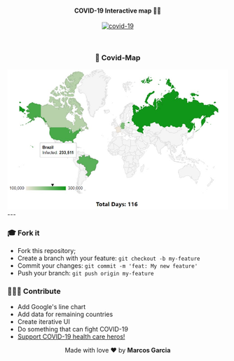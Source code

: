 <h4 align="center">
 <b>COVID-19 Interactive map</b> 🦸‍♂️
</h4>
<p align="center">
<div align="center" class="flex-container">
  <a href="https://documenter.getpostman.com/view/2568274/SzS8rjbe?version=latest">
    <img width="600px;" alt="covid-19" src="https://beta.ctvnews.ca/content/dam/ctvnews/images/2020/3/27/1_4871398.jpg?cache_timestamp=1585334101268">
  </a>
</p>
<br>

### 🦠 Covid-Map

<div class="flex-container">
 <img src="/screenshots/covid-Map.jpg" width="610px;" alt="covid-map"/>
</div>
</div>
---

### :mortar_board: Fork it

- Fork this repository;
- Create a branch with your feature: `git checkout -b my-feature`
- Commit your changes: `git commit -m 'feat: My new feature'`
- Push your branch: `git push origin my-feature`

### 👨🏽‍💻 Contribute

- Add Google's line chart
- Add data for remaining countries
- Create iterative UI
- Do something that can fight COVID-19
- <a href="https://secure.vghfoundation.ca/site/Donation2?df_id=2822&mfc_pref=T&2822.donation=form1&_ga=2.249858566.1008709283.1589783245-1400692700.1589783245&_gac=1.120644218.1589783246.CjwKCAjwwYP2BRBGEiwAkoBpAm5mcUbMVsLL2pcTP8AX4ai1iZflqsubbuVNoMFZmUKi7g9s8Nja0BoChg0QAvD_BwE">Support COVID-19 health care heros!</a>

<p align="center">Made with love ❤️ by <b><a src="https://github.com/yamgarcia">Marcos Garcia</a></b></p>
